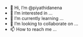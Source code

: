 - 👋 Hi, I’m @piyathidanena
- 👀 I’m interested in ...
- 🌱 I’m currently learning ...
- 💞️ I’m looking to collaborate on ...
- 📫 How to reach me ...

<!---
piyathidanena/piyathidanena is a ✨ special ✨ repository because its `README.md` (this file) appears on your GitHub profile.
You can click the Preview link to take a look at your changes.
--->
